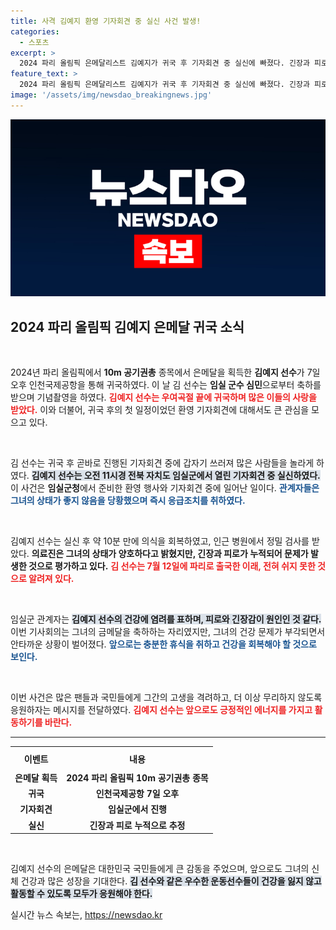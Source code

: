 ```yaml
---
title: 사격 김예지 환영 기자회견 중 실신 사건 발생!
categories:
  - 스포츠
excerpt: >
  2024 파리 올림픽 은메달리스트 김예지가 귀국 후 기자회견 중 실신에 빠졌다. 긴장과 피로가 원인으로 추정되며, 그는 병원에서 정밀 검사를 받고 있다. 김 선수의 건강은 과연 괜찮을까?
feature_text: >
  2024 파리 올림픽 은메달리스트 김예지가 귀국 후 기자회견 중 실신에 빠졌다. 긴장과 피로가 원인으로 추정되며, 그는 병원에서 정밀 검사를 받고 있다. 김 선수의 건강은 과연 괜찮을까?
image: '/assets/img/newsdao_breakingnews.jpg'
---
```


<p><img src="/assets/img/newsdao_breakingnews.jpg" alt="ontimetimes 속보" /></p>

<h2 data-ke-size="size26">2024 파리 올림픽 김예지 은메달 귀국 소식</h2>

<p data-ke-size="size16">&nbsp;</p>

<p>2024년 파리 올림픽에서 <b>10m 공기권총</b> 종목에서 은메달을 획득한 <b>김예지 선수</b>가 7일 오후 인천국제공항을 통해 귀국하였다. 이 날 김 선수는 <b>임실 군수 심민</b>으로부터 축하를 받으며 기념촬영을 하였다. <b><span style="color: #ee2323;">김예지 선수는 우여곡절 끝에 귀국하며 많은 이들의 사랑을 받았다.</span></b> 이와 더불어, 귀국 후의 첫 일정이었던 환영 기자회견에 대해서도 큰 관심을 모으고 있다. </p>

<p data-ke-size="size16">&nbsp;</p>

<p>김 선수는 귀국 후 곧바로 진행된 기자회견 중에 갑자기 쓰러져 많은 사람들을 놀라게 하였다. <b><span style="background-color: #21538527;">김예지 선수는 오전 11시경 전북 자치도 임실군에서 열린 기자회견 중 실신하였다.</span></b> 이 사건은 <b>임실군청</b>에서 준비한 환영 행사와 기자회견 중에 일어난 일이다. <b><span style="color: #1a5490;">관계자들은 그녀의 상태가 좋지 않음을 당황했으며 즉시 응급조치를 취하였다.</span></b></p>

<p data-ke-size="size16">&nbsp;</p>

<p>김예지 선수는 실신 후 약 10분 만에 의식을 회복하였고, 인근 병원에서 정밀 검사를 받았다. <b>의료진은 그녀의 상태가 양호하다고 밝혔지만, 긴장과 <b>피로가 누적되어</b> 문제가 발생한 것으로 평가하고 있다.</b> <b><span style="color: #ee2323;">김 선수는 7월 12일에 파리로 출국한 이래, 전혀 쉬지 못한 것으로 알려져 있다.</span></b> </p>

<p data-ke-size="size16">&nbsp;</p>

<p>임실군 관계자는 <b><span style="background-color: #21538527;">김예지 선수의 건강에 염려를 표하며, 피로와 긴장감이 원인인 것 같다.</span></b> 이번 기사회의는 그녀의 금메달을 축하하는 자리였지만, 그녀의 건강 문제가 부각되면서 안타까운 상황이 벌어졌다. <b><span style="color: #1a5490;">앞으로는 충분한 휴식을 취하고 건강을 회복해야 할 것으로 보인다.</span></b> </p>

<p data-ke-size="size16">&nbsp;</p>

<p>이번 사건은 많은 팬들과 국민들에게 그간의 고생을 격려하고, 더 이상 무리하지 않도록 응원하자는 메시지를 전달하였다. <b><span style="color: #ee2323;">김예지 선수는 앞으로도 긍정적인 에너지를 가지고 활동하기를 바란다.</span></b> </p>

<hr />

<table style="width: 100%; border-collapse: collapse;">
    <tr>
        <th style="text-align: center; height: 30px;"><b>이벤트</b></th>
        <th style="text-align: center; height: 30px;"><b>내용</b></th>
    </tr>
    <tr>
        <td style="text-align: center; height: 17px;"><b>은메달 획득</b></td>
        <td style="text-align: center; height: 17px;"><b>2024 파리 올림픽 10m 공기권총 종목</b></td>
    </tr>
    <tr>
        <td style="text-align: center; height: 17px;"><b>귀국</b></td>
        <td style="text-align: center; height: 17px;"><b>인천국제공항 7일 오후</b></td>
    </tr>
    <tr>
        <td style="text-align: center; height: 17px;"><b>기자회견</b></td>
        <td style="text-align: center; height: 17px;"><b>임실군에서 진행</b></td>
    </tr>
    <tr>
        <td style="text-align: center; height: 17px;"><b>실신</b></td>
        <td style="text-align: center; height: 17px;"><b>긴장과 피로 누적으로 추정</b></td>
    </tr>
</table>

<p data-ke-size="size16">&nbsp;</p>

<p>김예지 선수의 은메달은 대한민국 국민들에게 큰 감동을 주었으며, 앞으로도 그녀의 신체 건강과 많은 성장을 기대한다. <b><span style="background-color: #21538527;">김 선수와 같은 우수한 운동선수들이 건강을 잃지 않고 활동할 수 있도록 모두가 응원해야 한다.</span></b></p>
실시간 뉴스 속보는, <a href="https://newsdao.kr" rel="dofollow">https://newsdao.kr</a>


